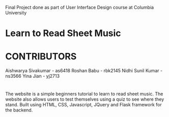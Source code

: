 Final Project done as part of User Interface Design course at Columbia University

# Learn to Read Sheet Music

# CONTRIBUTORS
Aishwarya Sivakumar - as6418
Roshan Babu - rbk2145
Nidhi Sunil Kumar - ns3566
Yina Jian - yj2713
# 

The website is a simple beginners tutorial to learn to read sheet music. The website also allows users to test themselves using a quiz to see where they stand. Built using HTML, CSS, Javascript, JQuery and Flask framework for the backend. 
